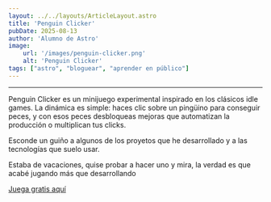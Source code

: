 ```yaml
---
layout: ../../layouts/ArticleLayout.astro
title: 'Penguin Clicker'
pubDate: 2025-08-13
author: 'Alumno de Astro'
image:
    url: '/images/penguin-clicker.png'
    alt: 'Penguin Clicker'
tags: ["astro", "bloguear", "aprender en público"]
---
```


---


Penguin Clicker es un minijuego experimental inspirado en los clásicos idle games. La dinámica es simple: haces clic sobre un pingüino para conseguir peces, y con esos peces desbloqueas mejoras que automatizan la producción o multiplican tus clicks.

Esconde un guiño a algunos de los proyetos que he desarrollado y a las tecnologías que suelo usar.

Estaba de vacaciones, quise probar a hacer uno y mira, la verdad es que acabé jugando más que desarrollando


[Juega gratis aquí](/penguin-clicker)
